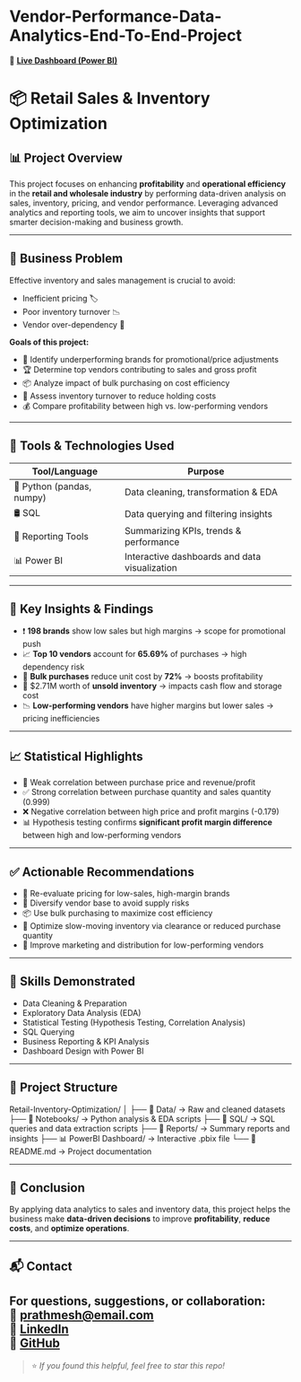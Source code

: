# Vendor-Performance-Data-Analytics-End-To-End-Project

🔗 [**Live Dashboard (Power BI)**](https://app.powerbi.com/view?r=eyJrIjoiM2E0ODk4MjgtNGQxMy00ZWMzLWExNWEtN2YzYWU5ZjI4NjYyIiwidCI6ImE2ZWY1YTM2LWUyYmYtNDI1Ni05ODAyLTA4MTA4ZWIwOTEzYSJ9)

# 📦 Retail Sales & Inventory Optimization

## 📊 Project Overview

This project focuses on enhancing **profitability** and **operational efficiency** in the **retail and wholesale industry** by performing data-driven analysis on sales, inventory, pricing, and vendor performance. Leveraging advanced analytics and reporting tools, we aim to uncover insights that support smarter decision-making and business growth.

---

## 🧠 Business Problem

Effective inventory and sales management is crucial to avoid:
- Inefficient pricing 🏷️
- Poor inventory turnover 📉
- Vendor over-dependency 🔗

**Goals of this project:**
- 🔎 Identify underperforming brands for promotional/price adjustments
- 🏆 Determine top vendors contributing to sales and gross profit
- 📦 Analyze impact of bulk purchasing on cost efficiency
- 🔁 Assess inventory turnover to reduce holding costs
- 💰 Compare profitability between high vs. low-performing vendors

---

## 🧪 Tools & Technologies Used

| Tool/Language     | Purpose                                      |
|------------------|----------------------------------------------|
| 🐍 Python (pandas, numpy) | Data cleaning, transformation & EDA         |
| 🛢️ SQL             | Data querying and filtering insights         |
| 📑 Reporting Tools | Summarizing KPIs, trends & performance       |
| 📊 Power BI        | Interactive dashboards and data visualization |

---

## 📌 Key Insights & Findings

- ❗ **198 brands** show low sales but high margins → scope for promotional push
- 📈 **Top 10 vendors** account for **65.69%** of purchases → high dependency risk
- 💸 **Bulk purchases** reduce unit cost by **72%** → boosts profitability
- 🧊 $2.71M worth of **unsold inventory** → impacts cash flow and storage cost
- 📉 **Low-performing vendors** have higher margins but lower sales → pricing inefficiencies

---

## 📈 Statistical Highlights

- 🔬 Weak correlation between purchase price and revenue/profit
- ✅ Strong correlation between purchase quantity and sales quantity (0.999)
- ❌ Negative correlation between high price and profit margins (-0.179)
- 📊 Hypothesis testing confirms **significant profit margin difference** between high and low-performing vendors

---

## ✅ Actionable Recommendations

- 🎯 Re-evaluate pricing for low-sales, high-margin brands
- 🔄 Diversify vendor base to avoid supply risks
- 📦 Use bulk purchasing to maximize cost efficiency
- 🚚 Optimize slow-moving inventory via clearance or reduced purchase quantity
- 📢 Improve marketing and distribution for low-performing vendors

---

## 🧠 Skills Demonstrated

- Data Cleaning & Preparation  
- Exploratory Data Analysis (EDA)  
- Statistical Testing (Hypothesis Testing, Correlation Analysis)  
- SQL Querying  
- Business Reporting & KPI Analysis  
- Dashboard Design with Power BI

---

## 📁 Project Structure

Retail-Inventory-Optimization/
│
├── 📂 Data/ → Raw and cleaned datasets
├── 📂 Notebooks/ → Python analysis & EDA scripts
├── 📂 SQL/ → SQL queries and data extraction scripts
├── 📂 Reports/ → Summary reports and insights
├── 📊 PowerBI Dashboard/ → Interactive .pbix file
└── 📄 README.md → Project documentation


---

## 🚀 Conclusion

By applying data analytics to sales and inventory data, this project helps the business make **data-driven decisions** to improve **profitability**, **reduce costs**, and **optimize operations**.

---

## 📬 Contact

For questions, suggestions, or collaboration:  
📧 **prathmesh@email.com**  
🔗 [LinkedIn](https://www.linkedin.com/in/PrathmeshKapde)  
🐙 [GitHub](https://github.com/prathmkapde17)
---

> ⭐ *If you found this helpful, feel free to star this repo!*
